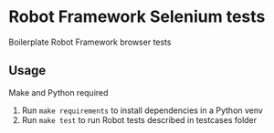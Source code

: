 # Robot Framework Selenium tests
Boilerplate Robot Framework browser tests

## Usage
Make and Python required

1. Run `make requirements` to install dependencies in a Python venv
2. Run `make test` to run Robot tests described in testcases folder
